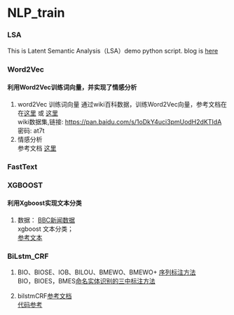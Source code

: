 # NLP_train

### LSA
This is Latent Semantic Analysis（LSA）demo python script. blog is [here](http://blog.csdn.net/SA14023053/article/details/51702052)

### Word2Vec
#### 利用Word2Vec训练词向量，并实现了情感分析
1. word2Vec 训练词向量
通过wiki百科数据，训练Word2Vec向量，参考文档在在[这里](https://zhuanlan.zhihu.com/p/82022962) 或 [这里](https://www.jianshu.com/p/ec27062bd453)<br>
wiki数据集,链接: https://pan.baidu.com/s/1oDkY4uci3pmUodH2dKTIdA  密码: at7t<br>
2. 情感分析<br>
参考文档 [这里](https://github.com/AimeeLee77/senti_analysis)<br>

### FastText


### XGBOOST
#### 利用Xgboost实现文本分类
1. 数据：
    [BBC新闻数据](https://www.kaggle.com/yufengdev/bbc-fulltext-and-category)<br>
    xgboost 文本分类；<br>
    [参考文本](https://zhuanlan.zhihu.com/p/77005593)<br>
    
### BiLstm_CRF 
1. BIO、BIOSE、IOB、BILOU、BMEWO、BMEWO+ [序列标注方法](https://zhuanlan.zhihu.com/p/147537898)<br>
   BIO，BIOES，BMES[命名实体识别的三中标注方法](https://blog.csdn.net/qq_44079295/article/details/96429667)<br>
    
2. bilstmCRF[参考文档](https://blog.csdn.net/b285795298/article/details/102973148)<br>
   [代码参考](https://github.com/Bigmai-1234/BILSTMCRF)<br>
